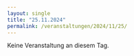 ```yaml
---
layout: single
title: "25.11.2024"
permalink: /veranstaltungen/2024/11/25/
---
```


Keine Veranstaltung an diesem Tag.
